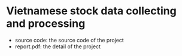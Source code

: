 # Vietnamese stock data collecting and processing

- source code: the source code of the project
- report.pdf: the detail of the project
